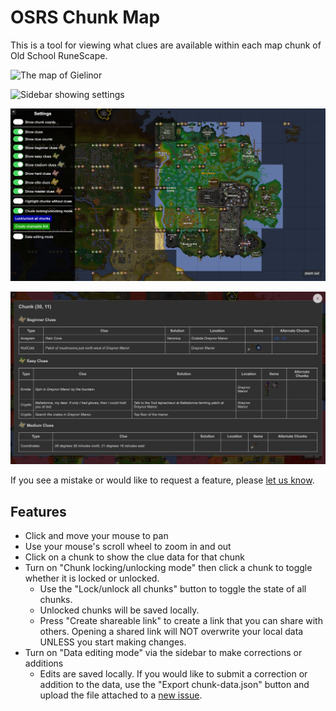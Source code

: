 # OSRS Chunk Map

This is a tool for viewing what clues are available within each map chunk of Old School RuneScape.

![The map of Gielinor](./screenshots/Map-1.png)

![Sidebar showing settings](./screenshots/Map-2.png)

![Chunk locking/unlocking mode](./screenshots/Map-3.png)

![Clue data for a chunk](/screenshots/Modal-1.png)

If you see a mistake or would like to request a feature, please [let us know](https://github.com/okyloky9/osrschunk/issues/new).

## Features

- Click and move your mouse to pan
- Use your mouse's scroll wheel to zoom in and out
- Click on a chunk to show the clue data for that chunk
- Turn on "Chunk locking/unlocking mode" then click a chunk to toggle whether it is locked or unlocked.
  - Use the "Lock/unlock all chunks" button to toggle the state of all chunks.
  - Unlocked chunks will be saved locally.
  - Press "Create shareable link" to create a link that you can share with others. Opening a shared link will NOT overwrite your local data UNLESS you start making changes.
- Turn on "Data editing mode" via the sidebar to make corrections or additions
  - Edits are saved locally. If you would like to submit a correction or addition to the data, use the "Export chunk-data.json" button and upload the file attached to a [new issue](https://github.com/okyloky9/osrschunk/issues/new).
